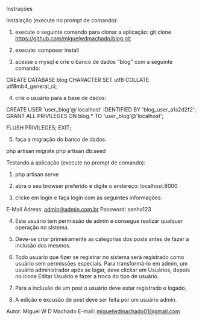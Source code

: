 
Instruções

Instalação (execute no prompt de comando):

1) execute o seguinte comando para clonar a aplicação: git clone https://github.com/miguelwdmachado/blog.git

2) execute: composer install

3) acesse o mysql e crie o banco de dados "blog" com a seguinte comando: 

CREATE DATABASE blog CHARACTER SET utf8 COLLATE utf8mb4_general_ci;

4) crie o usuário para a base de dados: 

CREATE USER 'user_blog'@'localhost' IDENTIFIED BY 'blog_user_a1s2d2f2';
GRANT ALL PRIVILEGES ON  blog.* TO 'user_blog'@'localhost';

FLUSH PRIVILEGES;
EXIT;

5) faça a migração do banco de dados:

php artisan migrate
php artisan db:seed

Testando a aplicação (execute no prompt de comando):

1) php artisan serve

2) abra o seu browser preferido e digite o endereço: localhost:8000

3) clicke em login e faça login com as seguintes informações: 

E-Mail Adress: admin@admin.com.br
Password: senha123

4) Este usuário tem permissão de admin e consegue realizar qualquer operação no sistema.

5) Deve-se criar primeiramente as categorias dos posts antes de fazer a inclusão dos mesmos.

6) Todo usuário que fizer se registrar no sistema será registrado como usuário sem permissões especiais. Para transformá-lo em admin, um usuário administrador após se logar, deve clickar em Usuários, depois no ícone Editar Usuário e fazer a troca do tipo de usuário.

7) Para a inclusão de um post o usuário deve estar registrado e logado.

8) A edição e excusão de post deve ser feita por um usuário admin.

Autor: Miguel W D Machado
E-mail: miguelwdmachado01@gmail.com
